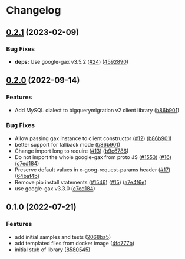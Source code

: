 # Changelog

## [0.2.1](https://github.com/googleapis/nodejs-bigquery-migration/compare/v0.2.0...v0.2.1) (2023-02-09)


### Bug Fixes

* **deps:** Use google-gax v3.5.2 ([#24](https://github.com/googleapis/nodejs-bigquery-migration/issues/24)) ([4592890](https://github.com/googleapis/nodejs-bigquery-migration/commit/45928906abff16104316fa817dc2860381984c05))

## [0.2.0](https://github.com/googleapis/nodejs-bigquery-migration/compare/v0.1.0...v0.2.0) (2022-09-14)


### Features

* Add MySQL dialect to bigquerymigration v2 client library ([b86b901](https://github.com/googleapis/nodejs-bigquery-migration/commit/b86b901e10fd651f727347f4e12d1401783cc16f))


### Bug Fixes

* Allow passing gax instance to client constructor ([#12](https://github.com/googleapis/nodejs-bigquery-migration/issues/12)) ([b86b901](https://github.com/googleapis/nodejs-bigquery-migration/commit/b86b901e10fd651f727347f4e12d1401783cc16f))
* better support for fallback mode ([b86b901](https://github.com/googleapis/nodejs-bigquery-migration/commit/b86b901e10fd651f727347f4e12d1401783cc16f))
* Change import long to require ([#13](https://github.com/googleapis/nodejs-bigquery-migration/issues/13)) ([b9c6786](https://github.com/googleapis/nodejs-bigquery-migration/commit/b9c6786c0da4159ecdf632c79062714c38afe7cf))
* Do not import the whole google-gax from proto JS ([#1553](https://github.com/googleapis/nodejs-bigquery-migration/issues/1553)) ([#16](https://github.com/googleapis/nodejs-bigquery-migration/issues/16)) ([c7ed184](https://github.com/googleapis/nodejs-bigquery-migration/commit/c7ed1846776d96336ba1512df2af6d1cebea02b9))
* Preserve default values in x-goog-request-params header ([#17](https://github.com/googleapis/nodejs-bigquery-migration/issues/17)) ([64baf4b](https://github.com/googleapis/nodejs-bigquery-migration/commit/64baf4baec5e6805283f02c90cb47cb0567199ad))
* Remove pip install statements ([#1546](https://github.com/googleapis/nodejs-bigquery-migration/issues/1546)) ([#15](https://github.com/googleapis/nodejs-bigquery-migration/issues/15)) ([a7e4f6e](https://github.com/googleapis/nodejs-bigquery-migration/commit/a7e4f6ef1408f708448aa1bebafff3b474252d59))
* use google-gax v3.3.0 ([c7ed184](https://github.com/googleapis/nodejs-bigquery-migration/commit/c7ed1846776d96336ba1512df2af6d1cebea02b9))

## 0.1.0 (2022-07-21)


### Features

* add initial samples and tests ([2068ba5](https://github.com/googleapis/nodejs-bigquery-migration/commit/2068ba58fd845b6b465a7b93d2085adcbddbad5e))
* add templated files from docker image ([4fd777b](https://github.com/googleapis/nodejs-bigquery-migration/commit/4fd777bcc0d0210760cd4868c999e0ecaedd908d))
* initial stub of library ([8580545](https://github.com/googleapis/nodejs-bigquery-migration/commit/8580545681c0c4da4459447a9ffeb2f04aecb71c))
